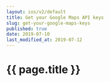 ```yaml
---
layout: ios/v2/default
title: Get your Google Maps API keys
slug: get-your-google-maps-keys
published: true
date: 2019-07-10
last_modified_at: 2019-07-12
---
```


# {{ page.title }}
